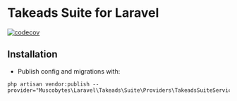 # Takeads Suite for Laravel

[![codecov](https://codecov.io/gh/muscobytes/laravel-takeads-suite/graph/badge.svg?token=S7FUfkODTe)](https://codecov.io/gh/muscobytes/laravel-takeads-suite)

## Installation
- Publish config and migrations with:
```shell
php artisan vendor:publish --provider="Muscobytes\Laravel\Takeads\Suite\Providers\TakeadsSuiteServiceProvider"
```
